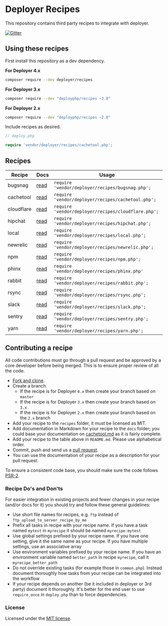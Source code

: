 # Deployer Recipes

This repository contains third party recipes to integrate with deployer.

[![Gitter](https://badges.gitter.im/Join%20Chat.svg)](https://gitter.im/deployphp/deployer?utm_source=badge&utm_medium=badge&utm_campaign=pr-badge)

## Using these recipes

First install this repository as a dev dependency.

**For Deployer 4.x**

```sh
composer require --dev deployer/recipes
```

**For Deployer 3.x**

```sh
composer require --dev "deployphp/recipes ~3.0"
```

**For Deployer 2.x**

```sh
composer require --dev "deployphp/recipes ~2.0"
```

Include recipes as desired.

```php
// deploy.php

require 'vendor/deployer/recipes/cachetool.php';
```

## Recipes

| Recipe     | Docs                       | Usage
| ------     | ----                       | -----
| bugsnag    | [read](docs/bugsnag.md)    | `require 'vendor/deployer/recipes/bugsnag.php';`
| cachetool  | [read](docs/cachetool.md)  | `require 'vendor/deployer/recipes/cachetool.php';`
| cloudflare | [read](docs/cloudflare.md) | `require 'vendor/deployer/recipes/cloudflare.php';`
| hipchat    | [read](docs/hipchat.md)    | `require 'vendor/deployer/recipes/hipchat.php';`
| local      | [read](docs/local.md)      | `require 'vendor/deployer/recipes/local.php';`
| newrelic   | [read](docs/newrelic.md)   | `require 'vendor/deployer/recipes/newrelic.php';`
| npm        | [read](docs/npm.md)        | `require 'vendor/deployer/recipes/npm.php';`
| phinx      | [read](docs/phinx.md)      | `require 'vendor/deployer/recipes/phinx.php'`
| rabbit     | [read](docs/rabbit.md)     | `require 'vendor/deployer/recipes/rabbit.php';`
| rsync      | [read](docs/rsync.md)      | `require 'vendor/deployer/recipes/rsync.php';`
| slack      | [read](docs/slack.md)      | `require 'vendor/deployer/recipes/slack.php';`
| sentry     | [read](docs/sentry.md)     | `require 'vendor/deployer/recipes/sentry.php';`
| yarn       | [read](docs/yarn.md)       | `require 'vendor/deployer/recipes/yarn.php';`

## Contributing a recipe

All code contributions must go through a pull request and be approved by a core developer before being merged.
This is to ensure proper review of all the code.

* [Fork and clone](https://help.github.com/articles/fork-a-repo).
* Create a branch.
  * If the recipe is for Deployer `4.x` then create your branch based on `master`
  * If the recipe is for Deployer `3.x` then create your branch based on `3.x`
  * If the recipe is for Deployer `2.x` then create your branch based on the `2.x` branch
* Add your recipe to the `recipes` folder, it must be licensed as MIT.
* Add documentation in Markdown for your recipe to the `docs` folder; you could base your documentation on
[cachetool.md](docs/cachetool.md) as it is fairly complete.
* Add your recipe to the table above in `README.md`. Please use alphabetical order.
* Commit, push and send us a [pull request](https://help.github.com/articles/using-pull-requests).
* You can use the documentation of your recipe as a description for your pull request.

To ensure a consistent code base, you should make sure the code follows
[PSR-2](https://github.com/php-fig/fig-standards/blob/master/accepted/PSR-2-coding-style-guide.md).

### Recipe Do's and Don'ts

For easier integration in existing projects and fewer changes in your recipe (and/or docs for it) you should try and
follow these general guidelines:

* Use short file names for recipes, e.g. `ftp` instead of `ftp_upload_to_server_recipe_by_me`
* Prefix all tasks in recipe with your recipe name. If you have a task named `mytest` in
`myrecipe` it should be named `myrecipe:mytest`
* Use global settings prefixed by your recipe name. If you have one setting, give it the same name as your recipe.
If you have multiple settings, use an associative array
* Use environment variables prefixed by your recipe name. If you have an environment variable named `better_path`
in recipe `myrecipe`, call it `myrecipe_better_path`
* Do not override existing tasks (for example those in `common.php`). Instead document thoroughly how tasks from your
recipe can be integrated into the workflow
* If your recipe depends on another (be it included in deployer or 3rd party) document it thoroughly.
It's better for the end user to use `require_once` in `deploy.php` than to force dependencies.


### License

Licensed under the [MIT license](http://opensource.org/licenses/MIT).
